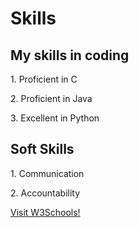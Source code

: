 <!DOCTYPE html>
<html>
<body>

  <h1>Skills</h1>

  <h2>My skills in coding </h2>

  <p>1. Proficient in C </p>
  <p>2. Proficient in Java </p>
  <p>3. Excellent in Python </p>

  <h2>Soft Skills </h2>
  
  <p>1. Communication </p>
  <p>2. Accountability </p>
  
  <p><a href="https://www.w3schools.com/" target="_blank">Visit W3Schools!</a></p>
</body>
</html>
